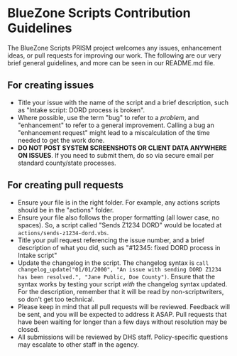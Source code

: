 # BlueZone Scripts Contribution Guidelines

The BlueZone Scripts PRISM project welcomes any issues, enhancement ideas, or pull requests for improving our work. The following are our very brief general guidelines, and more can be seen in our README.md file.

## For creating issues
- Title your issue with the name of the script and a brief description, such as "Intake script: DORD process is broken".
- Where possible, use the term "bug" to refer to a *problem*, and "enhancement" to refer to a general improvement. Calling a bug an "enhancement request" might lead to a miscalculation of the time needed to get the work done.
- **DO NOT POST SYSTEM SCREENSHOTS OR CLIENT DATA ANYWHERE ON ISSUES**. If you need to submit them, do so via secure email per standard county/state processes.

## For creating pull requests
- Ensure your file is in the right folder. For example, any actions scripts should be in the "actions" folder.
- Ensure your file also follows the proper formatting (all lower case, no spaces). So, a script called "Sends Z1234 DORD" would be located at `actions/sends-z1234-dord.vbs`.
- Title your pull request referencing the issue number, and a brief description of what you did, such as "#12345: fixed DORD process in Intake script"
- Update the changelog in the script. The changelog syntax is `call changelog_update("01/01/2000", "An issue with sending DORD Z1234 has been resolved.", "Jane Public, Doe County")`. Ensure that the syntax works by testing your script *with* the changelog syntax updated. For the description, remember that it will be read by non-scriptwriters, so don't get too technical.
- Please keep in mind that all pull requests will be reviewed. Feedback will be sent, and you will be expected to address it ASAP. Pull requests that have been waiting for longer than a few days without resolution may be closed.
- All submissions will be reviewed by DHS staff. Policy-specific questions may escalate to other staff in the agency.
